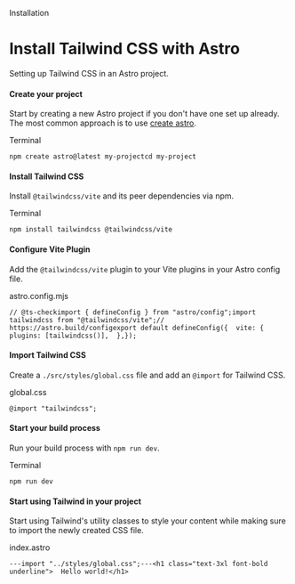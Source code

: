 Installation

# Install Tailwind CSS with Astro

Setting up Tailwind CSS in an Astro project.

#### Create your project

Start by creating a new Astro project if you don't have one set up already. The most common approach is to use [create astro](https://docs.astro.build/en/install-and-setup/#install-from-the-cli-wizard).

Terminal

```
npm create astro@latest my-projectcd my-project
```

#### Install Tailwind CSS

Install `@tailwindcss/vite` and its peer dependencies via npm.

Terminal

```
npm install tailwindcss @tailwindcss/vite
```

#### Configure Vite Plugin

Add the `@tailwindcss/vite` plugin to your Vite plugins in your Astro config file.

astro.config.mjs

```
// @ts-checkimport { defineConfig } from "astro/config";import tailwindcss from "@tailwindcss/vite";// https://astro.build/configexport default defineConfig({  vite: {    plugins: [tailwindcss()],  },});
```

#### Import Tailwind CSS

Create a `./src/styles/global.css` file and add an `@import` for Tailwind CSS.

global.css

```
@import "tailwindcss";
```

#### Start your build process

Run your build process with `npm run dev`.

Terminal

```
npm run dev
```

#### Start using Tailwind in your project

Start using Tailwind's utility classes to style your content while making sure to import the newly created CSS file.

index.astro

```
---import "../styles/global.css";---<h1 class="text-3xl font-bold underline">  Hello world!</h1>
```
